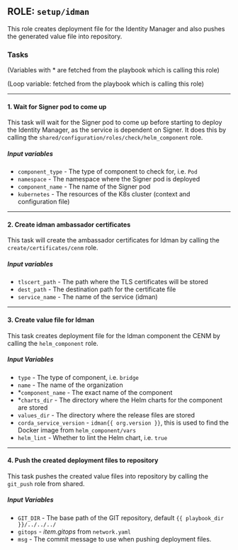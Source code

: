 [//]: # (##############################################################################################)
[//]: # (Copyright Accenture. All Rights Reserved.)
[//]: # (SPDX-License-Identifier: Apache-2.0)
[//]: # (##############################################################################################)

## ROLE: `setup/idman`
This role creates deployment file for the Identity Manager and also pushes the generated value file into repository.

### Tasks
(Variables with * are fetched from the playbook which is calling this role)

(Loop variable: fetched from the playbook which is calling this role)

---

#### 1. Wait for Signer pod to come up
This task will wait for the Signer pod to come up before starting to deploy the Identity Manager, as the service is dependent on Signer. It does this by calling the `shared/configuration/roles/check/helm_component` role.
##### Input variables
- `component_type` - The type of component to check for, i.e. `Pod`
- `namespace` - The namespace where the Signer pod is deployed
- `component_name` - The name of the Signer pod
- `kubernetes` - The resources of the K8s cluster (context and configuration file)

---

#### 2. Create idman ambassador certificates
This task will create the ambassador certificates for Idman by calling the `create/certificates/cenm` role.
##### Input variables
- `tlscert_path` - The path where the TLS certificates will be stored
- `dest_path` - The destination path for the certificate file
- `service_name` - The name of the service (idman)

---

#### 3. Create value file for Idman
This task creates deployment file for the Idman component the CENM by calling the `helm_component` role.
##### Input Variables
- `type` - The type of component, i.e. `bridge`
- `name` - The name of the organization
- *`component_name` - The exact name of the component
- *`charts_dir` - The directory where the Helm charts for the component are stored
- `values_dir` - The directory where the release files are stored
- `corda_service_version` - `idman{{ org.version }}`, this is used to find the Docker image from `helm_component/vars`
- `helm_lint` - Whether to lint the Helm chart, i.e. `true`

---

#### 4. Push the created deployment files to repository
This task pushes the created value files into repository by calling the `git_push` role from shared.
##### Input Variables
- `GIT_DIR` - The base path of the GIT repository, default `{{ playbook_dir }}/../../../`
- `gitops` - *item.gitops* from `network.yaml`
- `msg` - The commit message to use when pushing deployment files.
